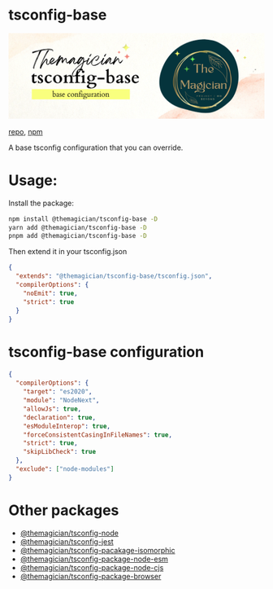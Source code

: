 # tsconfig-base

![the magician tsconfig-base banner](/packages/tsconfig-base/imgs/banner.png)

[repo](https://github.com/TheMagicianDev/tsconfig), [npm](https://www.npmjs.com/package/@themagician/tsconfig-base)

A base tsconfig configuration that you can override.

# Usage:

Install the package:

```sh
npm install @themagician/tsconfig-base -D
yarn add @themagician/tsconfig-base -D
pnpm add @themagician/tsconfig-base -D
```

Then extend it in your tsconfig.json

```json
{
  "extends": "@themagician/tsconfig-base/tsconfig.json",
  "compilerOptions": {
    "noEmit": true,
    "strict": true
  }
}
```
# tsconfig-base configuration

```json
{
  "compilerOptions": {
    "target": "es2020",
    "module": "NodeNext",
    "allowJs": true,
    "declaration": true,
    "esModuleInterop": true,
    "forceConsistentCasingInFileNames": true,
    "strict": true,
    "skipLibCheck": true
  },
  "exclude": ["node-modules"]
}
```

# Other packages

- [@themagician/tsconfig-node](https://www.npmjs.com/package/@themagician/tsconfig-node)
- [@themagician/tsconfig-jest](https://www.npmjs.com/package/@themagician/tsconfig-jest)
- [@themagician/tsconfig-pacakage-isomorphic](https://www.npmjs.com/package/@themagician/tsconfig-pacakage-isomorphic)
- [@themagician/tsconfig-package-node-esm](https://www.npmjs.com/package/@themagician/tsconfig-package-node-esm)
- [@themagician/tsconfig-package-node-cjs](https://www.npmjs.com/package/@themagician/tsconfig-package-node-cjs)
- [@themagician/tsconfig-package-browser](https://www.npmjs.com/package/@themagician/tsconfig-package-browser)

